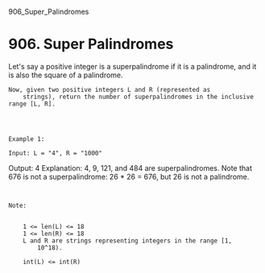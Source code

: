 906_Super_Palindromes
# 906. Super Palindromes

Let's say a positive integer is a superpalindrome if it is a
        palindrome, and it is also the square of a palindrome.

    Now, given two positive integers L and R (represented as
        strings), return the number of superpalindromes in the inclusive range [L, R].
    

     

    Example 1:

    Input: L = "4", R = "1000"
Output: 4
Explanation: 4, 9, 121, and 484 are superpalindromes.
Note that 676 is not a superpalindrome: 26 * 26 = 676, but 26 is not a palindrome.

     

    Note:

    
        1 <= len(L) <= 18
        1 <= len(R) <= 18
        L and R are strings representing integers in the range [1,
            10^18).
        
        int(L) <= int(R)